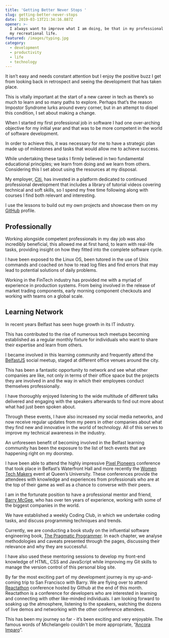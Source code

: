 ```yaml
---
title: 'Getting Better Never Stops '
slug: getting-better-never-stops
date: 2019-03-13T21:34:16.887Z
opener: >-
  I always want to improve what I am doing, be that in my professional life or
  my recreational life.
featured: /images/typing.jpg
category:
  - development
  - productivity
  - life
  - technology
---
```

It isn’t easy and needs constant attention but I enjoy the positive buzz I get from looking back in retrospect and seeing the development that has taken place. 

This is vitally important at the start of a new career in tech as there’s so much to learn and so many paths to explore. Perhaps that’s the reason Impostor Syndrome lurks around every corner, but in an attempt to dispel this condition, I set about making a change.

When I started my first professional job in software I had one over-arching objective for my initial year and that was to be more competent in the world of software development. 

In order to achieve this, it was necessary for me to have a strategic plan made up of milestones and tasks that would allow me to achieve success.

While undertaking these tasks I firmly believed in two fundamental educational principles; we learn from doing and we learn from others. Considering this I set about using the resources at my disposal. 

My employer, [Citi](https://citi.com), has invested in a platform dedicated to continued professional development that includes a library of tutorial videos covering technical and soft skills, so I spend my free time following along with courses I find both relevant and interesting. 

I use the lessons to build out my own projects and showcase them on my [GitHub](https://github.com/ciaranmckenna) profile. 

## Professionally

Working alongside competent professionals in my day job was also incredibly beneficial, this allowed me at first hand, to learn with real-life tasks, providing insight on how they fitted into the complete software cycle. 

I have been exposed to the Linux OS, been tutored in the use of Unix commands and coached on how to read log files and find errors that may lead to potential solutions of daily problems. 

Working in the FinTech industry has provided me with a myriad of experience in production systems. From being involved in the release of market trading components, early morning component checkouts and working with teams on a global scale. 

## Learning Network

In recent years Belfast has seen huge growth in its IT industry. 

This has contributed to the rise of numerous tech meetups becoming established as a regular monthly fixture for individuals who want to share their expertise and learn from others. 

I became involved in this learning community and frequently attend the [BelfastJS](https://www.meetup.com/Belfast-JS/) social meetup, staged at different office venues around the city. 

This has been a fantastic opportunity to network and see what other companies are like, not only in terms of their office space but the projects they are involved in and the way in which their employees conduct themselves professionally. 

I have thoroughly enjoyed listening to the wide multitude of different talks delivered and engaging with the speakers afterwards to find out more about what had just been spoken about. 

Through these events, I have also increased my social media networks, and now receive regular updates from my peers in other companies about what they find new and innovative in the world of technology. All of this serves to improve my technical awareness in the industry.

An unforeseen benefit of becoming involved in the Belfast learning community has been the exposure to the list of tech events that are happening right on my doorstep. 

I have been able to attend the highly impressive [Pixel Pioneers](https://pixelpioneers.co/) conference that took place in Belfast’s Waterfront Hall and more recently the [Women Tech Makers](https://womentechmakersbelfast.com/index.html) event at Queen’s University. These conferences provide the attendees with knowledge and experiences from professionals who are at the top of their game as well as a chance to converse with their peers.

I am in the fortunate position to have a professional mentor and friend, [Barry McGee](https://www.barrymcgee.co.uk), who has over ten years of experience, working with some of the biggest companies in the world. 

We have established a weekly Coding Club, in which we undertake coding tasks, and discuss programming techniques and trends. 

Currently, we are conducting a book study on the influential software engineering book, [The Pragmatic Programmer](https://www.amazon.co.uk/Pragmatic-Programmer-Andrew-Hunt/dp/020161622X). In each chapter, we analyse methodologies and caveats presented through the pages, discussing their relevance and why they are successful. 

I have also used these mentoring sessions to develop my front-end knowledge of HTML, CSS and JavaScript while improving my Git skills to manage the version control of this personal blog site.

By far the most exciting part of my development journey is my up-and-coming trip to San Francisco with Barry. We are flying over to attend [Reactathon](https://www.reactathon.com/) conference hosted by Github at the end of this month. Reactathon is a conference for developers who are interested in learning and connecting with other like-minded individuals. I am looking forward to soaking up the atmosphere, listening to the speakers, watching the dozens of live demos and networking with the other conference attendees.

This has been my journey so far - it’s been exciting and very enjoyable. The famous words of Michelangelo couldn't be more appropriate, “[Ancora Imparo](https://www.urbandictionary.com/define.php?term=ancora%20imparo)”.
